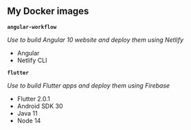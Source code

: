 ## My Docker images

**`angular-workflow`**

*Use to build Angular 10 website and deploy them using Netlify*

-	Angular
-	Netlify CLI


**`flutter`**

*Use to build Flutter apps and deploy them using Firebase*

-	Flutter 2.0.1
-	Android SDK 30
-   Java 11
-   Node 14